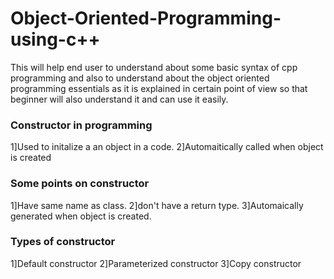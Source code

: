 # Object-Oriented-Programming-using-c++
This will help end user to understand about some basic syntax of cpp programming and also to understand about the object oriented programming essentials as it is explained in certain point of view so that beginner will also understand it and can use it easily.
### Constructor in programming
1]Used to initalize a an object in a code.
2]Automaitically called when object is created
### Some points on constructor
1]Have same name as class.
2]don't have a return type.
3]Automaically generated when object is created.
### Types of constructor
1]Default constructor
2]Parameterized constructor
3]Copy constructor
